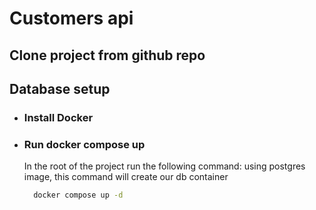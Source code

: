 # Customers api

## Clone project from github repo

## Database setup
* ### Install Docker
* ### Run docker compose up
  In the root of the project run the following command:  using postgres image, this command will create our db container
    ```bash
      docker compose up -d
    ```
